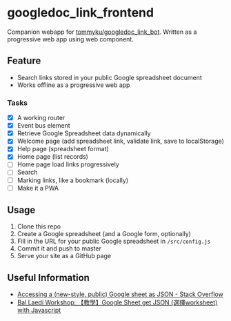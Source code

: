 # googledoc_link_frontend

Companion webapp for [tommyku/googledoc_link_bot](https://github.com/tommyku/googledoc_link_bot). Written as a progressive web app using web component.

## Feature

- Search links stored in your public Google spreadsheet document
- Works offline as a progressive web app

### Tasks

- [x] A working router
- [x] Event bus element
- [x] Retrieve Google Spreadsheet data dynamically
- [x] Welcome page (add spreadsheet link, validate link, save to localStorage)
- [x] Help page (spreadsheet format)
- [x] Home page (list records)
- [ ] Home page load links progressively
- [ ] Search
- [ ] Marking links, like a bookmark (locally)
- [ ] Make it a PWA

## Usage

1. Clone this repo
1. Create a Google spreadsheet (and a Google form, optionally)
1. Fill in the URL for your public Google spreadsheet in `/src/config.js`
1. Commit it and push to master
1. Serve your site as a GitHub page

## Useful Information

- [Accessing a (new-style, public) Google sheet as JSON - Stack
  Overflow](https://stackoverflow.com/questions/30082277/accessing-a-new-style-public-google-sheet-as-json)
- [Bal Laedi Workshop: 【教學】Google Sheet get JSON (選擇worksheet) with Javascript](https://ballaediworkshop.blogspot.com/2017/08/google-sheet-get-json-worksheet-with.html)
